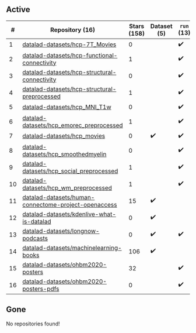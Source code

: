 ## Active
| # | Repository (16) | Stars (158) | Dataset (5) | `run` (13) | `containers-run` |
| --- | --- | --- | --- | --- | --- |
| 1 | [datalad-datasets/hcp-7T_Movies](https://github.com/datalad-datasets/hcp-7T_Movies) | 0 |  | :heavy_check_mark: |  |
| 2 | [datalad-datasets/hcp-functional-connectivity](https://github.com/datalad-datasets/hcp-functional-connectivity) | 1 |  | :heavy_check_mark: |  |
| 3 | [datalad-datasets/hcp-structural-connectivity](https://github.com/datalad-datasets/hcp-structural-connectivity) | 0 |  | :heavy_check_mark: |  |
| 4 | [datalad-datasets/hcp-structural-preprocessed](https://github.com/datalad-datasets/hcp-structural-preprocessed) | 1 |  | :heavy_check_mark: |  |
| 5 | [datalad-datasets/hcp_MNI_T1w](https://github.com/datalad-datasets/hcp_MNI_T1w) | 0 |  | :heavy_check_mark: |  |
| 6 | [datalad-datasets/hcp_emorec_preprocessed](https://github.com/datalad-datasets/hcp_emorec_preprocessed) | 1 |  | :heavy_check_mark: |  |
| 7 | [datalad-datasets/hcp_movies](https://github.com/datalad-datasets/hcp_movies) | 0 | :heavy_check_mark: | :heavy_check_mark: |  |
| 8 | [datalad-datasets/hcp_smoothedmyelin](https://github.com/datalad-datasets/hcp_smoothedmyelin) | 0 |  | :heavy_check_mark: |  |
| 9 | [datalad-datasets/hcp_social_preprocessed](https://github.com/datalad-datasets/hcp_social_preprocessed) | 1 |  | :heavy_check_mark: |  |
| 10 | [datalad-datasets/hcp_wm_preprocessed](https://github.com/datalad-datasets/hcp_wm_preprocessed) | 1 |  | :heavy_check_mark: |  |
| 11 | [datalad-datasets/human-connectome-project-openaccess](https://github.com/datalad-datasets/human-connectome-project-openaccess) | 15 | :heavy_check_mark: |  |  |
| 12 | [datalad-datasets/kdenlive-what-is-datalad](https://github.com/datalad-datasets/kdenlive-what-is-datalad) | 0 | :heavy_check_mark: |  |  |
| 13 | [datalad-datasets/longnow-podcasts](https://github.com/datalad-datasets/longnow-podcasts) | 0 | :heavy_check_mark: | :heavy_check_mark: |  |
| 14 | [datalad-datasets/machinelearning-books](https://github.com/datalad-datasets/machinelearning-books) | 106 | :heavy_check_mark: |  |  |
| 15 | [datalad-datasets/ohbm2020-posters](https://github.com/datalad-datasets/ohbm2020-posters) | 32 |  | :heavy_check_mark: |  |
| 16 | [datalad-datasets/ohbm2020-posters-pdfs](https://github.com/datalad-datasets/ohbm2020-posters-pdfs) | 0 |  | :heavy_check_mark: |  |

## Gone
No repositories found!
